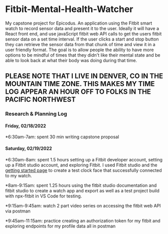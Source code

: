 # Fitbit-Mental-Health-Watcher
My capstone project for Epicodus.  An application using the Fitbit smart watch to record sensor data and present it to the user.  Ideally it will have a React front end,  and use javaScript fitbit web API calls to get the users fitbit sensor data on a set time interval.  If the user clicks a start and stop button they can retrieve the sensor data from that chunk of time and view it in a user friendly format.  The goal is to allow people the ability to have more options to be mindful of times that they didn't like their mental state and be able to look back at what their body was doing during that time.

## PLEASE NOTE THAT I LIVE IN DENVER, CO IN THE MOUNTAIN TIME ZONE.  THIS MAKES MY TIME LOG APPEAR AN HOUR OFF TO FOLKS IN THE PACIFIC NORTHWEST

### Research & Planning Log
#### Friday, 02/18/2022

*6:30am-7am: spent 30 min writing capstone proposal

#### Saturday, 02/19/2022

*6:30am-8am: spent 1.5 hours setting up a Fitbit developer account, setting up a Fitbit studio account, and exploring Fitbit.  I used Fitbit studio and the [getting started page](https://dev.fitbit.com/getting-started/#get-ready-) to create a test clock face that successfully connected to my watch.

*8am-9:15am: spent 1.25 hours using the fitbit studio documentation and  fitbit studio to create a watch app and export as well as a test project build with npx-fitbit in VS Code for testing.

*9:15am-9:45am: watch 2 part video series on accessing the fitbit web API via postman

*9:45am-11:15am: practice creating an authorization token for my fitbit and exploring endpoints for my profile data all in postman
